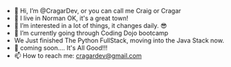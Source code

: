 - 👋 Hi, I’m @CragarDev, or you can call me Craig or Cragar
- 🚁 I live in Norman OK, it's a great town!
- 👀 I’m interested in a lot of things, it changes daily. 😎
- 🌱 I’m currently going through Coding Dojo bootcamp
-    We Just finished The Python FullStack, moving into the Java Stack now.
- 💞️ coming soon.... It's All Good!!!
- 📫 How to reach me: cragardev@gmail.com

<!---
CragarDev/CragarDev is a ✨ special ✨ repository because its `README.md` (this file) appears on your GitHub profile.
You can click the Preview link to take a look at your changes.
--->
